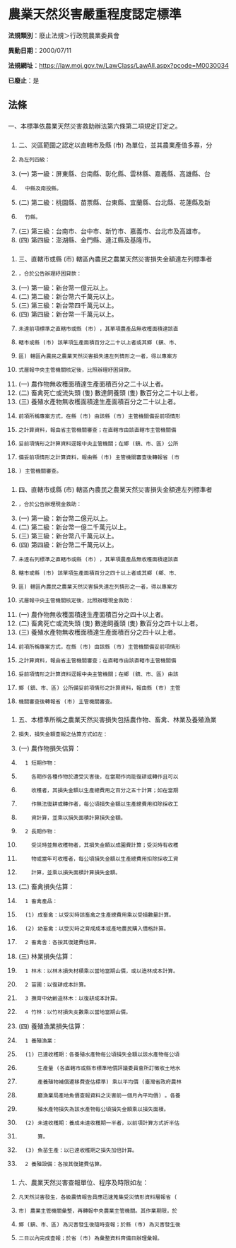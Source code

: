 # 農業天然災害嚴重程度認定標準

**法規類別**：廢止法規＞行政院農業委員會

**異動日期**：2000/07/11  

**法規網址**：https://law.moj.gov.tw/LawClass/LawAll.aspx?pcode=M0030034

**已廢止**：是



## 法條
##### 
一、本標準依農業天然災害救助辦法第六條第二項規定訂定之。

##### 
1. 二、災區範圍之認定以直轄市及縣 (市) 為單位，並其農業產值多寡，分
1.     為左列四級：
1.  (一) 第一級：屏東縣、台南縣、彰化縣、雲林縣、嘉義縣、高雄縣、台
1.       中縣及南投縣。
1.  (二) 第二級：桃園縣、苗票縣、台東縣、宜蘭縣、台北縣、花蓮縣及新
1.       竹縣。
1.  (三) 第三級：台南市、台中市、新竹市、嘉義市、台北市及高雄市。
1.  (四) 第四級：澎湖縣、金門縣、連江縣及基隆市。

##### 
1. 三、直轄市或縣 (市) 轄區內農民之農業天然災害損失金額達左列標準者
1.     ，合於公告辦理紓困貸款：
1.  (一) 第一級：新台幣一億元以上。
1.  (二) 第二級：新台幣六千萬元以上。
1.  (三) 第三級：新台幣四千萬元以上。
1.  (四) 第四級：新台幣一千萬元以上。
1.     未達前項標準之直轄市或縣 (市) ，其單項農產品無收穫面積達該直
1.     轄市或縣 (市) 該單項生產面積百分之二十以上者或其鄉 (鎮、市、
1.     區) 轄區內農民之農業天然災害損失達左列情形之一者，得以專案方
1.     式層報中央主管機關核定後，比照辦理紓困貸款。
1.  (一) 農作物無收穫面積達生產面積百分之二十以上者。
1.  (二) 畜禽死亡或流失頭 (隻) 數達飼養頭 (隻) 數百分之二十以上者。
1.  (三) 養殖水產物無收穫面積達生產面積百分之二十以上者。
1.     前項所稱專案方式，在縣 (市) 由該縣 (市) 主管機關備妥前項情形
1.     之計算資料，報由省主管機關審查；在直轄市由該直轄市主管機關備
1.     妥前項情形之計算資料逕報中央主管機關；在鄉 (鎮、市、區) 公所
1.     備妥前項情形之計算資料，報由縣 (市) 主管機關審查後轉報省 (市
1.     ) 主管機關審查。

##### 
1. 四、直轄市或縣 (市) 轄區內農民之農業天然災害損失金額達左列標準者
1.     ，合於公告辦理現金救助：
1.  (一) 第一級：新台幣二億元以上。
1.  (二) 第二級：新台幣一億二千萬元以上。
1.  (三) 第三級：新台幣八千萬元以上。
1.  (四) 第四級：新台幣二千萬元以上。
1.     未達右列標準之直轄市或縣 (市) ，其單項農產品無收穫面積達該直
1.     轄市或縣 (市) 該單項生產面積百分之四十以上者或其鄉 (鄉、市、
1.     區) 轄區內農民之農業天然災害損失達左列情形之一者，得以專案方
1.     式層報中央主管機關核定後，比照辦理現金救助：
1.  (一) 農作物無收穫面積達生產面積百分之四十以上者。
1.  (二) 畜禽死亡或流失頭 (隻) 數達飼養頭 (隻) 數百分之四十以上者。
1.  (三) 養殖水產物無收穫面積達生產面積百分之四十以上者。
1.     前項所稱專案方式，在縣 (市) 由該縣 (市) 主管機關備妥前項情形
1.     之計算資料，報由省主管機關審查；在直轄市由該直轄市主管機關備
1.     妥前項情形之計算資料逕報中央主管機關；在鄉 (鎮、市、區) 由該
1.     鄉 (鎮、市、區) 公所備妥前項情形之計算資料，報由縣 (市) 主管
1.     機關審查後轉報省 (市) 主管機關審查。

##### 
1. 五、本標準所稱之農業天然災害損失包括農作物、畜禽、林業及養殖漁業
1.     損失，損失金額查報之估算方式如左：
1.  (一) 農作物損失估算：
1.       1 短期作物：
1.         各期作各種作物於遭受災害後，在當期作尚能復耕或轉作且可以
1.         收穫者，其損失金額以生產總費用之百分之五十計算；如在當期
1.         作無法復耕或轉作者，每公頃損失金額以生產總費用扣除採收工
1.         資計算，並乘以損失面積計算損失金額。
1.       2 長期作物：
1.         受災時並無收穫物者，其損失金額以成園費計算；受災時有收穫
1.         物或當年可收穫者，每公頃損失金額以生產總費用扣除採收工資
1.         計算，並乘以損失面積計算損失金額。
1.  (二) 畜禽損失估算：
1.       1 畜禽產品：
1.       (1) 成畜禽：以受災時該畜禽之生產總費用乘以受損數量計算。
1.       (2) 幼畜禽：以受災時之育成成本或產地農民購入價格計算。
1.       2 畜禽舍：各按其復建費估算。
1.  (三) 林業損失估算：
1.       1 林木：以林木損失材積乘以當地當期山價，或以造林成本計算。
1.       2 苗圃：以復耕成本計算。
1.       3 撫育中幼齡造林木：以復耕成本計算。
1.       4 竹林：以竹材損失支數乘以當地當期山價。
1.  (四) 養殖漁業損失估算：
1.       1 養殖漁業：
1.       (1) 已達收穫期：各養殖水產物每公頃損失金額以該水產物每公頃
1.           生產量 (各直轄市或縣市標準地價評議委員會所訂徵收土地水
1.           產養殖物補償遷移費查估標準) 乘以平均價 (臺灣省政府農林
1.           廳漁業局產地魚價查報資料之災害前一個月內平均價) 。各養
1.           殖水產物損失為該水產物每公頃損失金額乘以損失面積。
1.       (2) 未達收穫期：養成未達收穫期一半者，以前項計算方式折半估
1.           算。
1.       (3) 魚苗生產：以已達收穫期之損失加倍計算。
1.       2 養殖設備：各按其復建費估算。

##### 
1. 六、農業天然災害查報單位、程序及時限如左：
1.     凡天然災害發生，各級農情報告員應迅速蒐集受災情形資料層報省 (
1.     市) 農業主管機關彙整，再轉報中央農業主管機關。其作業期限，於
1.     鄉 (鎮、市、區) 為災害發生後隨時查報；於縣 (市) 為災害發生後
1.     二日以內完成查報；於省 (市) 為彙整資料齊備日辦理彙報。


